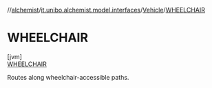 //[alchemist](../../../../index.md)/[it.unibo.alchemist.model.interfaces](../../index.md)/[Vehicle](../index.md)/[WHEELCHAIR](index.md)

# WHEELCHAIR

[jvm]\
[WHEELCHAIR](index.md)

Routes along wheelchair-accessible paths.
